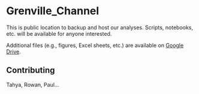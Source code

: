 # Grenville_Channel

This is public location to backup and host our analyses. Scripts, notebooks, etc. will be available for anyone interested.

Additional files (e.g., figures, Excel sheets, etc.) are available on [Google Drive](://drive.google.com/drive/folders/1xCrZTjy27ygDQ8KnwWRK6t16AyVzv3zQ?usp=share_link).

## Contributing

Tahya, Rowan, Paul...
